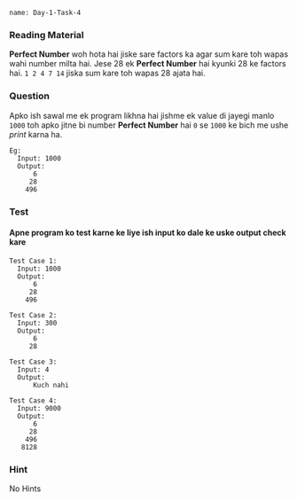 ```ngMeta
name: Day-1-Task-4
```

### Reading Material
**Perfect Number** woh hota hai jiske sare factors ka agar sum kare toh wapas wahi number milta hai.
Jese 28 ek **Perfect Number** hai kyunki 28 ke factors hai.
`1 2 4 7 14` jiska sum kare toh wapas 28 ajata hai.

### Question
Apko ish sawal me ek program likhna hai jishme ek value di jayegi manlo `1000` toh apko jitne bi number **Perfect Number** hai `0` se `1000` ke bich me ushe *print* karna ha.

```
Eg:
  Input: 1000
  Output:
      6
     28
    496

```

### Test
#### Apne program ko test karne ke liye ish input ko dale ke uske output check kare

```
Test Case 1:
  Input: 1000
  Output:
      6
     28
    496

```

```
Test Case 2:
  Input: 300
  Output:
      6
     28
```

```
Test Case 3:
  Input: 4
  Output:
      Kuch nahi
```

```
Test Case 4:
  Input: 9000
  Output:
      6
     28
    496
   8128
```

### Hint
No Hints
<!-- factor nikalne keh liye app `%` ka sign use karsakte ho. -->

